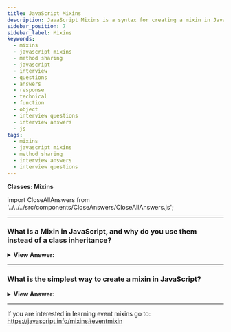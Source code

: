 ```yaml
---
title: JavaScript Mixins
description: JavaScript Mixins is a syntax for creating a mixin in JavaScript. A mixin is a class that is designed to be used as a mixin. Frontend Interview Questions
sidebar_position: 7
sidebar_label: Mixins
keywords:
  - mixins
  - javascript mixins
  - method sharing
  - javascript
  - interview
  - questions
  - answers
  - response
  - technical
  - function
  - object
  - interview questions
  - interview answers
  - js
tags:
  - mixins
  - javascript mixins
  - method sharing
  - interview answers
  - interview questions
---
```


<head>
  <title>JavaScript Mixins | Frontend Phone Interview Questions</title>
</head>

**Classes: Mixins**

import CloseAllAnswers from '../../../src/components/CloseAnswers/CloseAllAnswers.js';

<CloseAllAnswers />

---

### What is a Mixin in JavaScript, and why do you use them instead of a class inheritance?

<details>
  <summary><strong>View Answer:</strong></summary>
  <div>
  <div><strong>Interview Response:</strong> A mixin is a class containing methods that other classes can use without a need to inherit from it. In other words, a mixin provides methods for implementing a specific behavior, but we don't use it on its own; instead, we use it to add the behavior to other classes.</div><br />
  <div><strong>Technical Response:</strong> We can only inherit from a single object in JavaScript. An item can only have one [[Prototype]]. A class may only extend to one additional class. This behavior is a constraint in 'class' inheritance that may necessitate the employment of a mixin. A mixin is a class with methods that other classes can utilize without inheriting from it. In other words, a mixin provides methods for implementing a specific behavior, but we do not use it by itself. We use it to add the behavior to other classes.
  </div><br />
  <div><strong className="codeExample">Code Example:</strong><br /><br />

  <div></div>

```js
// mixin
let sayHiMixin = {
  sayHi() {
    alert(`Hello ${this.name}`);
  },
  sayBye() {
    alert(`Bye ${this.name}`);
  },
};

// usage:
class User {
  constructor(name) {
    this.name = name;
  }
}

// copy the methods
Object.assign(User.prototype, sayHiMixin);

// now User can say hi
new User('Dude').sayHi(); // Hello Dude!
```

:::note
In JavaScript, we can only inherit from a single object. There can be only one `[[Prototype]]` for an object. And a class may extend to only one other class. That is a limiting factor in “class” inheritance that may require the use of a mixin.
:::

  </div>
  </div>
</details>

---

### What is the simplest way to create a mixin in JavaScript?

<details>
  <summary><strong>View Answer:</strong></summary>
  <div>
  <div><strong>Interview Response:</strong> The most straightforward way to implement a mixin in JavaScript is to make an object with helpful methods so that we can easily merge them into a prototype of any class. There is no inheritance, but there is method copying.
</div><br />
  <div><strong className="codeExample">Code Example:</strong><br /><br />

  <div></div>

```js
let sayMixin = {
  say(phrase) {
    console.log(phrase);
  },
};

let sayHiMixin = {
  sayHi() {
    // call parent method
    sayMixin.say(`Hello, ${this.name}!`); // (*)
  },
  sayBye() {
    sayMixin.say(`Bye, ${this.name}!`); // (*)
  },
};

class User {
  constructor(name) {
    this.name = name;
  }
}

// copy the methods
Object.assign(User.prototype, sayHiMixin);

// now User can say hi
new User('Dude').sayHi(); // Hello, Dude!
new User('Jane').sayBye(); // Bye, Jane!
```

  </div>
  </div>
</details>

---

If you are interested in learning event mixins go to: <https://javascript.info/mixins#eventmixin>
